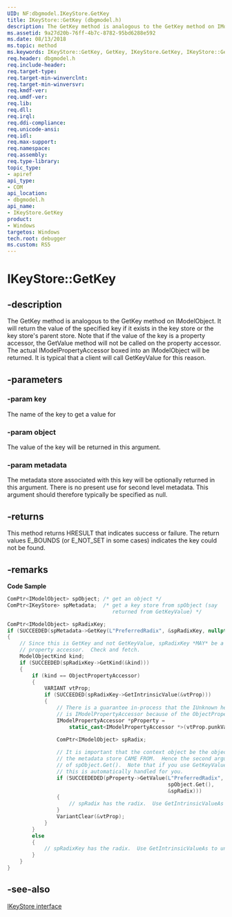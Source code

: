 ```yaml
---
UID: NF:dbgmodel.IKeyStore.GetKey
title: IKeyStore::GetKey (dbgmodel.h)
description: The GetKey method is analogous to the GetKey method on IModelObject.
ms.assetid: 9a27d20b-76ff-4b7c-8782-95bd6288e592
ms.date: 08/13/2018
ms.topic: method
ms.keywords: IKeyStore::GetKey, GetKey, IKeyStore.GetKey, IKeyStore::GetKey, IKeyStore.GetKey
req.header: dbgmodel.h
req.include-header:
req.target-type:
req.target-min-winverclnt:
req.target-min-winversvr:
req.kmdf-ver:
req.umdf-ver:
req.lib:
req.dll:
req.irql: 
req.ddi-compliance:
req.unicode-ansi:
req.idl:
req.max-support:
req.namespace:
req.assembly:
req.type-library: 
topic_type: 
- apiref
api_type: 
- COM
api_location: 
- dbgmodel.h
api_name: 
- IKeyStore.GetKey
product:
- Windows
targetos: Windows
tech.root: debugger
ms.custom: RS5
---
```


# IKeyStore::GetKey


## -description

The GetKey method is analogous to the GetKey method on IModelObject. It will return the value of the specified key if it exists in the key store or the key store's parent store. Note that if the value of the key is a property accessor, the GetValue method will not be called on the property accessor. The actual IModelPropertyAccessor boxed into an IModelObject will be returned. It is typical that a client will call GetKeyValue for this reason. 

## -parameters

### -param key
The name of the key to get a value for

### -param object
The value of the key will be returned in this argument.

### -param metadata
The metadata store associated with this key will be optionally returned in this argument. There is no present use for second level metadata. This argument should therefore typically be specified as null.


## -returns
This method returns HRESULT that indicates success or failure. The return values E_BOUNDS (or E_NOT_SET in some cases) indicates the key could not be found.

## -remarks
**Code Sample**

```cpp
ComPtr<IModelObject> spObject; /* get an object */
ComPtr<IKeyStore> spMetadata;  /* get a key store from spObject (say 
                                  returned from GetKeyValue) */

ComPtr<IModelObject> spRadixKey;
if (SUCCEEDED(spMetadata->GetKey(L"PreferredRadix", &spRadixKey, nullptr)))
{
    // Since this is GetKey and not GetKeyValue, spRadixKey *MAY* be a 
    // property accessor.  Check and fetch.
    ModelObjectKind kind;
    if (SUCCEEDED(spRadixKey->GetKind(&kind)))
    {
        if (kind == ObjectPropertyAccessor)
        {
            VARIANT vtProp;
            if (SUCCEEDED(spRadixKey->GetIntrinsicValue(&vtProp)))
            {
                // There is a guarantee in-process that the IUnknown here 
                // is IModelPropertyAccessor because of the ObjectPropertyAccessor.
                IModelPropertyAccessor *pProperty = 
                    static_cast<IModelPropertyAccessor *>(vtProp.punkVal);
                
                ComPtr<IModelObject> spRadix; 

                // It is important that the context object be the object where 
                // the metadata store CAME FROM.  Hence the second argument
                // of spObject.Get().  Note that if you use GetKeyValue on the store,
                // this is automatically handled for you.
                if (SUCCEEDEDED(pProperty->GetValue(L"PreferredRadix", 
                                                    spObject.Get(), 
                                                    &spRadix)))
                {
                    // spRadix has the radix.  Use GetIntrinsicValueAs to unbox.
                }
                VariantClear(&vtProp);
            }
        }
        else
        {
            // spRadixKey has the radix.  Use GetIntrinsicValueAs to unbox.
        }
    }
}
```

## -see-also

[IKeyStore interface](nn-dbgmodel-ikeystore.md)
